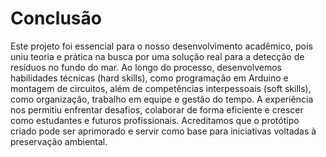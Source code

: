 # Conclusão

Este projeto foi essencial para o nosso desenvolvimento acadêmico, pois uniu teoria e prática na busca por uma solução real para a detecção de resíduos no fundo do mar. Ao longo do processo, desenvolvemos habilidades técnicas (hard skills), como programação em Arduino e montagem de circuitos, além de competências interpessoais (soft skills), como organização, trabalho em equipe e gestão do tempo.
A experiência nos permitiu enfrentar desafios, colaborar de forma eficiente e crescer como estudantes e futuros profissionais. Acreditamos que o protótipo criado pode ser aprimorado e servir como base para iniciativas voltadas à preservação ambiental.